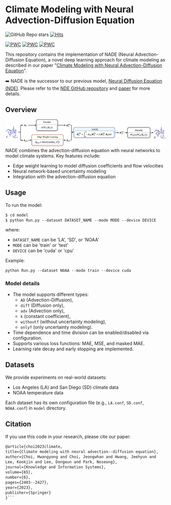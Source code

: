 # Climate Modeling with Neural Advection-Diffusion Equation
![GitHub Repo stars](https://img.shields.io/github/stars/hwangyong753/NADE)
[![Hits](https://hits.seeyoufarm.com/api/count/incr/badge.svg?url=https%3A%2F%2Fgithub.com%2Fhwangyong753%2FNADE&count_bg=%230BADED&title_bg=%233B2424&icon=&icon_color=%23E7E7E7&title=hits&edge_flat=false)](https://hits.seeyoufarm.com)
 
[![PWC](https://img.shields.io/endpoint.svg?url=https://paperswithcode.com/badge/climate-modeling-with-neural-advection/weather-forecasting-on-la)](https://paperswithcode.com/sota/weather-forecasting-on-la?p=climate-modeling-with-neural-advection)  [![PWC](https://img.shields.io/endpoint.svg?url=https://paperswithcode.com/badge/climate-modeling-with-neural-advection/weather-forecasting-on-sd)](https://paperswithcode.com/sota/weather-forecasting-on-sd?p=climate-modeling-with-neural-advection)  [![PWC](https://img.shields.io/endpoint.svg?url=https://paperswithcode.com/badge/climate-modeling-with-neural-advection/weather-forecasting-on-noaa-atmospheric)](https://paperswithcode.com/sota/weather-forecasting-on-noaa-atmospheric?p=climate-modeling-with-neural-advection)

This repository contains the implementation of NADE (Neural Advection-Diffusion Equation), a novel deep learning approach for climate modeling as described in our paper "[Climate Modeling with Neural Advection-Diffusion Equation](https://github.com/hwangyong753/NADE)".

:arrow_right: NADE is the successor to our previous model, [Neural Diffusion Equation (NDE)](https://ieeexplore.ieee.org/abstract/document/9679162). Please refer to the [NDE GitHub repository](https://github.com/jeehyunHwang/Neural-Diffusion-Equation) and [paper](https://ieeexplore.ieee.org/abstract/document/9679162) for more details.

## Overview
<img src="asset/overview_NADE.png" width="600">
NADE combines the advection-diffusion equation with neural networks to model climate systems. Key features include:

- Edge weight learning to model diffusion coefficients and flow velocities
- Neural network-based uncertainty modeling
- Integration with the advection-diffusion equation


## Usage
To run the model:
```
$ cd model
$ python Run.py --dataset DATASET_NAME --mode MODE --device DEVICE
```
where:
- `DATASET_NAME` can be 'LA', 'SD', or 'NOAA'
- `MODE` can be 'train' or 'test'
- `DEVICE` can be 'cuda' or 'cpu'

Example:
```
python Run.py --dataset NOAA --mode train --device cuda
```

###  Model details
- The model supports different types: 
    - `AD` (Advection-Diffusion),
    - `diff` (Diffusion only),
    - `adv` (Advection only), 
    - `k` (constant coefficient), 
    - `withoutf` (without uncertainty modeling),
    - `onlyf` (only uncertainty modeling).
- Time dependence and time division can be enabled/disabled via configuration.
- Supports various loss functions: MAE, MSE, and masked MAE.
- Learning rate decay and early stopping are implemented.

## Datasets
We provide experiments on real-world datasets:
- Los Angeles (LA) and San Diego (SD) climate data
- NOAA temperature data

Each dataset has its own configuration file (e.g., `LA.conf`, `SD.conf`, `NOAA.conf`) in `model` directory.

## Citation
If you use this code in your research, please cite our paper:
```
@article{choi2023climate,
title={Climate modeling with neural advection--diffusion equation},
author={Choi, Hwangyong and Choi, Jeongwhan and Hwang, Jeehyun and Lee, Kookjin and Lee, Dongeun and Park, Noseong},
journal={Knowledge and Information Systems},
volume={65},
number={6},
pages={2403--2427},
year={2023},
publisher={Springer}
}```
